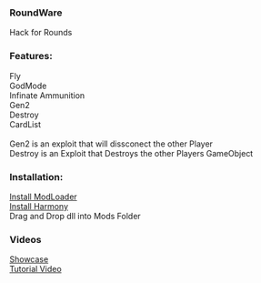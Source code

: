 ### RoundWare
Hack for Rounds<br/>
### Features:<br/>
Fly<br/>
GodMode<br/>
Infinate Ammunition<br/>
Gen2<br/>
Destroy<br/>
CardList<br/>
<br/>
Gen2 is an exploit that will dissconect the other Player<br/>
Destroy is an Exploit that Destroys the other Players GameObject<br/>
### Installation:<br/>
[Install ModLoader](https://github.com/Four-DJ/ModLoader/releases/tag/1.0)<br/>
[Install Harmony](https://github.com/pardeike/Harmony/releases/tag/v2.2.0.0)<br/>
Drag and Drop dll into Mods Folder<br/>
### Videos
[Showcase](https://www.youtube.com/watch?v=gdojSRlC9tY&t=7s)<br/>
[Tutorial Video](https://www.youtube.com/watch?v=IZI-q_hkTKc)<br/>
